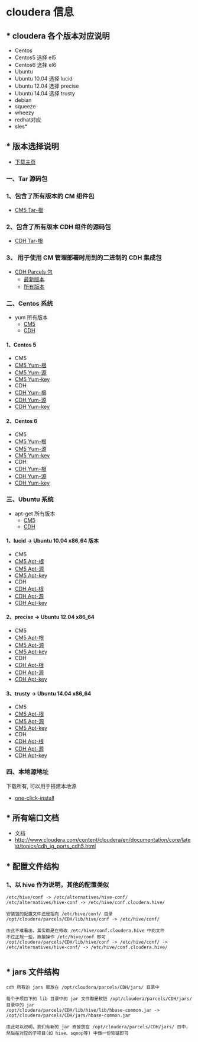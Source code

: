 # cloudera 信息


## * cloudera 各个版本对应说明

- Centos
 - Centos5 选择 el5
 - Centos6 选择 el6
- Ubuntu
 - Ubuntu 10.04 选择 lucid
 - Ubuntu 12.04 选择 precise
 - Ubuntu 14.04 选择 trusty
- debian
 - squeeze  
 - wheezy
- redhat对应
 - sles*

## * 版本选择说明
- [下载主页](http://www.cloudera.com/content/cloudera/en/downloads.html)

### 一、Tar 源码包

### 1、包含了所有版本的 CM 组件包
- [CM5 Tar-根](http://archive.cloudera.com/cm5/cm/5/)

### 2、包含了所有版本 CDH 组件的源码包
- [CDH Tar-根](http://archive.cloudera.com/cdh5/cdh/5/)

### 3、 用于使用 CM 管理部署时用到的二进制的 CDH 集成包
- [CDH Parcels 包](http://archive.cloudera.com/cdh5/parcels/)
  - [最新版本](http://archive.cloudera.com/cdh5/parcels/latest/)
  - [所有版本](http://archive.cloudera.com/cdh5/parcels/)



### 二、Centos 系统

- yum 所有版本
  - [CM5](http://archive.cloudera.com/cm5/redhat/)
  - [CDH](http://archive.cloudera.com/cdh5/redhat/)

#### 1、Centos 5

- CM5
 - [CM5 Yum-根](http://archive.cloudera.com/cm5/redhat/5/x86_64/cm/)
 - [CM5 Yum-源](http://archive.cloudera.com/cm5/redhat/5/x86_64/cm/cloudera-manager.repo)
 - [CM5 Yum-key](http://archive.cloudera.com/cm5/redhat/5/x86_64/cm/RPM-GPG-KEY-cloudera)
- CDH
 - [CDH Yum-根](http://archive.cloudera.com/cdh5/redhat/5/x86_64/cdh/)
 - [CDH Yum-源](http://archive.cloudera.com/cdh5/redhat/5/x86_64/cdh/cloudera-cdh5.repo)
 - [CDH Yum-key](http://archive.cloudera.com/cdh5/redhat/5/x86_64/cdh/RPM-GPG-KEY-cloudera)

#### 2、Centos 6
- CM5
 - [CM5 Yum-根](http://archive.cloudera.com/cm5/redhat/6/x86_64/cm/)
 - [CM5 Yum-源](http://archive.cloudera.com/cm5/redhat/6/x86_64/cm/cloudera-manager.repo)
 - [CM5 Yum-key](http://archive.cloudera.com/cm5/redhat/6/x86_64/cm/RPM-GPG-KEY-cloudera)
- CDH
 - [CDH Yum-根](http://archive.cloudera.com/cdh5/redhat/6/x86_64/cdh/)
 - [CDH Yum-源](http://archive.cloudera.com/cdh5/redhat/6/x86_64/cdh/cloudera-cdh5.repo)
 - [CDH Yum-key](http://archive.cloudera.com/cdh5/redhat/6/x86_64/cdh/RPM-GPG-KEY-cloudera)



### 三、Ubuntu 系统

- apt-get 所有版本
  - [CM5](http://archive.cloudera.com/cm5/ubuntu/)
  - [CDH](http://archive-primary.cloudera.com/cdh5/ubuntu/)

#### 1、lucid -> Ubuntu 10.04 x86_64 版本
- CM5
 - [CM5 Apt-根](http://archive.cloudera.com/cm5/ubuntu/lucid/amd64/cm/)
 - [CM5 Apt-源](http://archive.cloudera.com/cm5/ubuntu/lucid/amd64/cm/cloudera.list)
 - [CM5 Apt-key](http://archive.cloudera.com/cm5/ubuntu/lucid/amd64/cm/archive.key)
- CDH
 - [CDH Apt-根](http://archive-primary.cloudera.com/cdh5/ubuntu/lucid/amd64/cdh/)
 - [CDH Apt-源](http://archive-primary.cloudera.com/cdh5/ubuntu/lucid/amd64/cdh/cloudera.list)
 - [CDH Apt-key](http://archive-primary.cloudera.com/cdh5/ubuntu/lucid/amd64/cdh/archive.key)

#### 2、precise -> Ubuntu 12.04 x86_64
- CM5
 - [CM5 Apt-根](http://archive.cloudera.com/cm5/ubuntu/precise/amd64/cm/)
 - [CM5 Apt-源](http://archive.cloudera.com/cm5/ubuntu/precise/amd64/cm/cloudera.list)
 - [CM5 Apt-key](http://archive.cloudera.com/cm5/ubuntu/precise/amd64/cm/archive.key)
- CDH
 - [CDH Apt-根](http://archive-primary.cloudera.com/cdh5/ubuntu/precise/amd64/cdh/)
 - [CDH Apt-源](http://archive-primary.cloudera.com/cdh5/ubuntu/precise/amd64/cdh/cloudera.list)
 - [CDH Apt-key](http://archive-primary.cloudera.com/cdh5/ubuntu/precise/amd64/cdh/archive.key)

#### 3、trusty -> Ubuntu 14.04 x86_64
- CM5
 - [CM5 Apt-根](http://archive.cloudera.com/cm5/ubuntu/trusty/amd64/cm/)
 - [CM5 Apt-源](http://archive.cloudera.com/cm5/ubuntu/trusty/amd64/cm/cloudera.list)
 - [CM5 Apt-key](http://archive.cloudera.com/cm5/ubuntu/trusty/amd64/cm/archive.key)
- CDH
 - [CDH Apt-根](http://archive-primary.cloudera.com/cdh5/ubuntu/trusty/amd64/cdh/)
 - [CDH Apt-源](http://archive-primary.cloudera.com/cdh5/ubuntu/trusty/amd64/cdh/cloudera.list)
 - [CDH Apt-key](http://archive-primary.cloudera.com/cdh5/ubuntu/trusty/amd64/cdh/archive.key)


### 四、本地源地址

下载所有, 可以用于搭建本地源

- [one-click-install](http://archive.cloudera.com/cdh5/one-click-install/)


## * 所有端口文档
- 文档
 - http://www.cloudera.com/content/cloudera/en/documentation/core/latest/topics/cdh_ig_ports_cdh5.html

## * 配置文件结构

### 1、以 hive 作为说明，其他的配置类似
```
/etc/hive/conf -> /etc/alternatives/hive-conf/
/etc/alternatives/hive-conf -> /etc/hive/conf.cloudera.hive/

安装包的配置文件还是指向 /etc/hive/conf/ 目录
/opt/cloudera/parcels/CDH/lib/hive/conf -> /etc/hive/conf/

由此不难看出，其实都是在修改 /etc/hive/conf.cloudera.hive 中的文件
不过正规一些，直接操作 /etc/hive/conf 即可
/opt/cloudera/parcels/CDH/lib/hive/conf -> /etc/hive/conf/ -> /etc/alternatives/hive-conf/ -> /etc/hive/conf.cloudera.hive/


```

## * jars 文件结构

```
cdh 所有的 jars 都放在 /opt/cloudera/parcels/CDH/jars/ 目录中

每个子项目下的 lib 目录中的 jar 文件都是软链 /opt/cloudera/parcels/CDH/jars/ 目录中的 jar
/opt/cloudera/parcels/CDH/lib/hive/lib/hbase-common.jar -> /opt/cloudera/parcels/CDH/jars/hbase-common.jar

由此可以说明，我们有新的 jar 直接放在 /opt/cloudera/parcels/CDH/jars/ 目中，然后在对应的子项目(如 hive、sqoop等) 中做一份软链即可

```
